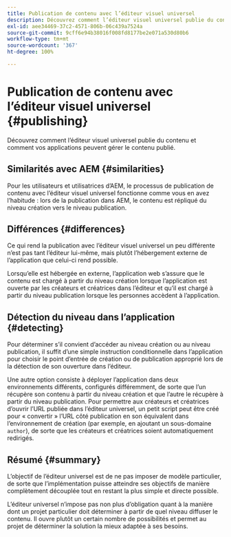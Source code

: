 ```yaml
---
title: Publication de contenu avec l’éditeur visuel universel
description: Découvrez comment l’éditeur visuel universel publie du contenu et comment vos applications peuvent gérer le contenu publié.
exl-id: aee34469-37c2-4571-806b-06c439a7524a
source-git-commit: 9cff6e94b38016f008fd8177be2e071a530d80b6
workflow-type: tm+mt
source-wordcount: '367'
ht-degree: 100%

---
```


# Publication de contenu avec l’éditeur visuel universel {#publishing}

Découvrez comment l’éditeur visuel universel publie du contenu et comment vos applications peuvent gérer le contenu publié.

## Similarités avec AEM {#similarities}

Pour les utilisateurs et utilisatrices d’AEM, le processus de publication de contenu avec l’éditeur visuel universel fonctionne comme vous en avez l’habitude : lors de la publication dans AEM, le contenu est répliqué du niveau création vers le niveau publication.

## Différences {#differences}

Ce qui rend la publication avec l’éditeur visuel universel un peu différente n’est pas tant l’éditeur lui-même, mais plutôt l’hébergement externe de l’application que celui-ci rend possible.

Lorsqu’elle est hébergée en externe, l’application web s’assure que le contenu est chargé à partir du niveau création lorsque l’application est ouverte par les créateurs et créatrices dans l’éditeur et qu’il est chargé à partir du niveau publication lorsque les personnes accèdent à l’application.

## Détection du niveau dans l’application {#detecting}

Pour déterminer s’il convient d’accéder au niveau création ou au niveau publication, il suffit d’une simple instruction conditionnelle dans l’application pour choisir le point d’entrée de création ou de publication approprié lors de la détection de son ouverture dans l’éditeur.

Une autre option consiste à déployer l’application dans deux environnements différents, configurés différemment, de sorte que l’un récupère son contenu à partir du niveau création et que l’autre le récupère à partir du niveau publication. Pour permettre aux créateurs et créatrices d’ouvrir l’URL publiée dans l’éditeur universel, un petit script peut être créé pour « convertir » l’URL côté publication en son équivalent dans l’environnement de création (par exemple, en ajoutant un sous-domaine `author`), de sorte que les créateurs et créatrices soient automatiquement redirigés.

## Résumé {#summary}

L’objectif de l’éditeur universel est de ne pas imposer de modèle particulier, de sorte que l’implémentation puisse atteindre ses objectifs de manière complètement découplée tout en restant la plus simple et directe possible.

L’éditeur universel n’impose pas non plus d’obligation quant à la manière dont un projet particulier doit déterminer à partir de quel niveau diffuser le contenu. Il ouvre plutôt un certain nombre de possibilités et permet au projet de déterminer la solution la mieux adaptée à ses besoins.
